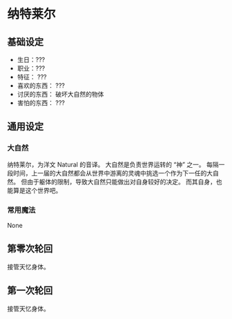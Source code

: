 # 纳特莱尔

## 基础设定

* 生日：???
* 职业：???
* 特征：
  ???
* 喜欢的东西：
  ???
* 讨厌的东西：
  破坏大自然的物体
* 害怕的东西：
  ???

## 通用设定

### 大自然

纳特莱尔，为洋文 Natural 的音译。
大自然是负责世界运转的 “神” 之一。
每隔一段时间，上一届的大自然都会从世界中游离的灵魂中挑选一个作为下一任的大自然。
但由于躯体的限制，导致大自然只能做出对自身较好的决定。
而其自身，也能算是这个世界吧。

### 常用魔法

None

## 第零次轮回

接管天忆身体。

## 第一次轮回

接管天忆身体。